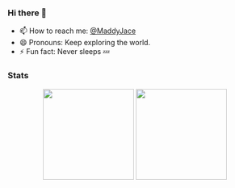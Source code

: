 ### Hi there 👋

- 📫 How to reach me: <a href="https://x.com/ReturnWheat" rel="me">@MaddyJace</a> </href> 
- 😄 Pronouns: Keep exploring the world.
- ⚡ Fun fact: Never sleeps 💤


### Stats
<div align="center">
  <img height="180em" src="https://github-readme-stats-th3shadowbroker.vercel.app/api?username=MaddyJace&count_private=true&show_icons=true&theme=dark" />
  <img height="180em" src="https://github-readme-stats-th3shadowbroker.vercel.app/api/top-langs/?username=MaddyJace&theme=dark&layout=compact&langs_count=6" />
</div>

<!--
**MaddyJace/MaddyJace** is a ✨ _special_ ✨ repository because its `README.md` (this file) appears on your GitHub profile.

Here are some ideas to get you started:
- 🌱 I’m currently learning Java and Rust, and I'm about to start a new project, which is a huge GUI project based on Windows and Android.
- 🔭 I'm not working on a project.

- 🔭 I’m currently working on ...
- 🌱 I’m currently learning ...
- 👯 I’m looking to collaborate on ...
- 🤔 I’m looking for help with ...
- 💬 Ask me about ...
- 📫 How to reach me: ...
- 😄 Pronouns: ...
- ⚡ Fun fact: ...
-->
